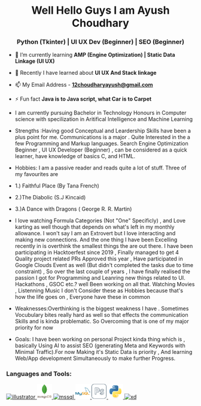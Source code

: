 <h1 align="center">Well Hello Guys I am Ayush Choudhary</h1>
<h3 align="center">Python (Tkinter) | UI UX Dev (Beginner) | SEO (Beginner)</h3>

- 🌱 I’m currently learning **AMP (Engine Optimization) | Static Data Linkage (UI UX)**

- 💬 Recently I have learned about **UI UX And Stack linkage**

- 📫 My Email Address - **12choudharyayush@gmail.com**

- ⚡ Fun fact **Java is to Java script, what Car is to Carpet**

- I am currently pursuing Bachelor in Technology Honours in Computer science with specilization in Aritifical Intelligence and Machine Learning

- Strengths :Having good Conceptual and Leardership Skills have been a plus point for me. Communications is a major . Quite Interested in the a few Programming and Markup languages. Search Engine Optimization Beginner , UI UX Developer (Beginner) , can be considered as a quick learner, have knowledge of basics C, and HTML.

- Hobbies: I am a passive reader and reads quite a lot of stuff. Three of my favourites are 
- 1.) Faithful Place (By Tana French)
- 2.)The Diabolic (S.J Kincaid)
- 3.)A Dance with Dragons  ( George R. R. Martin)

- I love watching Formula Categories (Not "One" Specificly) , and Love karting as well though that depends on what's left in my monthly allowance. I won't say I am an Extrovert but I love interacting and making new connections. And the one thing I have been Excelling recently in is overthink the smallest things the are out there. I have been participating in Hacktoerfest since 2019 , Finally managed to get 4 Quality project related PRs Approved this year , Have participated in Google Clouds Event as well (But didn't completed the tasks due to time constraint) , So over the last couple of years , I have finally realised the passion I got for Programming and Leanring new things related to UI.
Hackathons , GSOC etc.? well Been working on all that. Watching Movies , Listenning Music  I don't Consider these as Hobbies because that's how the life goes on , Everyone have these in common

- Weaknesses:Overthinking is the biggest weakness I have . Sometimes Vocubulary bites really hard as well so that effects the communication Skills and is kinda problematic. So Overcoming that is one of my major priority for now

- Goals: I have been working on personal Project kinda thing which is , basically Using AI to assist SEO (generating Meta and Keywords with Minimal Traffic).For now Making it's Static Data is priority , And learning Web/App development Simultaneously to make further Progress. 


<h3 align="left">Languages and Tools:</h3>
<p align="left"> <a href="https://www.adobe.com/in/products/illustrator.html" target="_blank" rel="noreferrer"> <img src="https://www.vectorlogo.zone/logos/adobe_illustrator/adobe_illustrator-icon.svg" alt="illustrator" width="40" height="40"/> </a> <a href="https://www.mongodb.com/" target="_blank" rel="noreferrer"> <img src="https://raw.githubusercontent.com/devicons/devicon/master/icons/mongodb/mongodb-original-wordmark.svg" alt="mongodb" width="40" height="40"/> </a> <a href="https://www.microsoft.com/en-us/sql-server" target="_blank" rel="noreferrer"> <img src="https://www.svgrepo.com/show/303229/microsoft-sql-server-logo.svg" alt="mssql" width="40" height="40"/> </a> <a href="https://www.mysql.com/" target="_blank" rel="noreferrer"> <img src="https://raw.githubusercontent.com/devicons/devicon/master/icons/mysql/mysql-original-wordmark.svg" alt="mysql" width="40" height="40"/> </a> <a href="https://www.photoshop.com/en" target="_blank" rel="noreferrer"> <img src="https://raw.githubusercontent.com/devicons/devicon/master/icons/photoshop/photoshop-line.svg" alt="photoshop" width="40" height="40"/> </a> <a href="https://www.python.org" target="_blank" rel="noreferrer"> <img src="https://raw.githubusercontent.com/devicons/devicon/master/icons/python/python-original.svg" alt="python" width="40" height="40"/> </a> <a href="https://www.adobe.com/products/xd.html" target="_blank" rel="noreferrer"> <img src="https://cdn.worldvectorlogo.com/logos/adobe-xd.svg" alt="xd" width="40" height="40"/> </a> </p>

